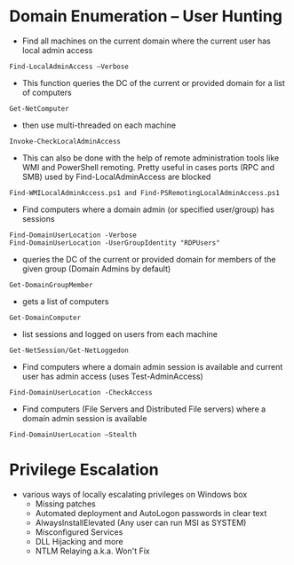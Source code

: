 # Domain Enumeration – User Hunting
- Find all machines on the current domain where the current user has local admin access
```
Find-LocalAdminAccess –Verbose
```
- This function queries the DC of the current or provided domain for a list of computers
```
Get-NetComputer
```
- then use multi-threaded on each machine
```
Invoke-CheckLocalAdminAccess 
```
- This can also be done with the help of remote administration tools like WMI and PowerShell remoting. Pretty useful in cases ports (RPC and SMB) used by Find-LocalAdminAccess are blocked
```
Find-WMILocalAdminAccess.ps1 and Find-PSRemotingLocalAdminAccess.ps1
```
- Find computers where a domain admin (or specified user/group) has sessions
```
Find-DomainUserLocation -Verbose
Find-DomainUserLocation -UserGroupIdentity "RDPUsers"
```
- queries the DC of the current or provided domain for members of the given group (Domain Admins by default)
```
Get-DomainGroupMember
```
- gets a list of computers
```
Get-DomainComputer
```
- list sessions and logged on users from each machine
```
Get-NetSession/Get-NetLoggedon
```
- Find computers where a domain admin session is available and current user has admin access (uses Test-AdminAccess)
```
Find-DomainUserLocation -CheckAccess
```
- Find computers (File Servers and Distributed File servers) where a domain admin session is available
```
Find-DomainUserLocation –Stealth
```
# Privilege Escalation
- various ways of locally escalating privileges on Windows box
  - Missing patches
  - Automated deployment and AutoLogon passwords in clear text
  - AlwaysInstallElevated (Any user can run MSI as SYSTEM)
  - Misconfigured Services
  - DLL Hijacking and more
  - NTLM Relaying a.k.a. Won't Fix
